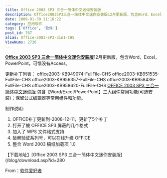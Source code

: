 ```yaml
---
title: Office 2003 SP3 三合一简体中文迷你安装版
description: Office2003SP3三合一简体中文迷你安装版12月更新版，包含Word，Excel，PowerPoint，可惜没有Access。更新补丁列表：office2003-KB949074-FullFile-CHSoffice2003-KB951535-FullFile-CHSoffice2003-KB956357-FullFile-CHSoffice2003-KB958436-FullFile-CHSoffice2003-KB958620-FullFile-CHSOFFICE2003SP3三合一简体中文迷你版
date: 2009-01-30 11:16:22
category: 应用软件
tags: ['Office', '软件']
post_id: 767
alias: Office-2003-SP3-3in1-CHS
ViewNums: 2726
---
```


[**Office 2003 SP3 三合一简体中文迷你安装版**](/blog/office-2003-sp3-3in1-chs)12月更新版，包含Word，Excel，PowerPoint，可惜没有Access。

更新补丁列表：
office2003-KB949074-FullFile-CHS
office2003-KB951535-FullFile-CHS
office2003-KB956357-FullFile-CHS
office2003-KB958436-FullFile-CHS
office2003-KB958620-FullFile-CHS
[OFFICE 2003 SP3 三合一 简体中文迷你版](/blog/office-2003-sp3-3in1-chs)
包含【Word/Excel/PowerPoint】三大组件常用功能(可选安装)；保留公式编辑器等常用组件和功能。

制作说明:

1. OFFICE补丁更新到-2008-12-11，更新了5个补丁
2. 打开了被 OFFICE SP3 屏蔽的几个格式
3. 加入了 WPS 文件格式支持
4. 破解验证系列号，可以在线升级 OFFICE
5. 整合 Word 2003 稿纸加载项 1.0

【下载地址】[Office 2003 SP3 三合一简体中文迷你安装版](/blog/download.asp?id=280

From：[软件爱好者](http://www.isofter.cn/)

